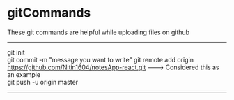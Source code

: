 # gitCommands                                                                                                                                                                       
These git commands are helpful while uploading files on github                                                            
___________________________________________________________________________________________________________ 
git init  
git commit -m "message you want to write" 
git remote add origin https://github.com/Nitin1604/notesApp-react.git ---> Considered this as an example  
git push -u origin master   
____________________________________________________________________________________________________________
